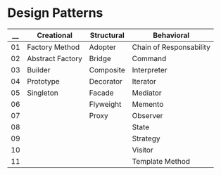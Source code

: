 # Design Patterns                        
|__| Creational      | Structural   | Behavioral              |
|--| --------------- | ------------ | ----------------------- |
|01| Factory Method  | Adopter      | Chain of Responsability |
|02| Abstract Factory| Bridge       | Command                 |
|03| Builder         | Composite    | Interpreter             |
|04| Prototype       | Decorator    | Iterator                |
|05| Singleton       | Facade       | Mediator                |
|06|                 | Flyweight    | Memento                 |
|07|                 | Proxy        | Observer                |
|08|                 |              | State                   |
|09|                 |              | Strategy                |
|10|                 |              | Visitor                 |
|11|                 |              | Template Method         |
